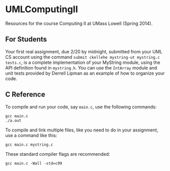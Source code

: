 UMLComputingII
==============

Resources for the course Computing II at UMass Lowell (Spring 2014).

## For Students

Your first real assignment, due 2/20 by midnight, submitted from your UML CS account using the command `submit ckellehe mystring-ut mystring.c tests.c`, is a complete implementation of your MyString module, using the API definition found in `mystring.h`. You can use the `IntArray` module and unit tests provided by Derrell Lipman as an example of how to organize your code.

## C Reference

To compile and run your code, say `main.c`, use the following commands:

```
gcc main.c
./a.out
```

To compile and link multiple files, like you need to do in your assignment, use a command like this:

```
gcc main.c mystring.c
```

These standard compiler flags are recommended:

```
gcc main.c -Wall -std=c99
```

